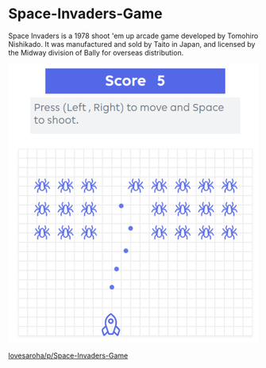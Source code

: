 # Space-Invaders-Game
Space Invaders is a 1978 shoot 'em up arcade game developed by Tomohiro Nishikado. It was manufactured and sold by Taito in Japan, and licensed by the Midway division of Bally for overseas distribution.

![game](https://raw.githubusercontent.com/lovesaroha/gimages/main/12.png)

[lovesaroha/p/Space-Invaders-Game](https://lovesaroha.com/p/Space-Invaders-Game)
